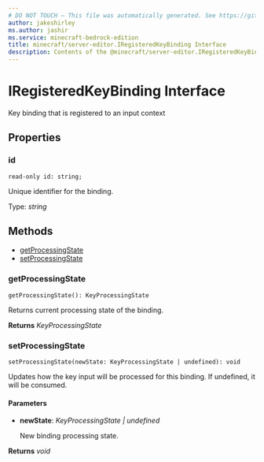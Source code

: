 ```yaml
---
# DO NOT TOUCH — This file was automatically generated. See https://github.com/mojang/minecraftapidocsgenerator to modify descriptions, examples, etc.
author: jakeshirley
ms.author: jashir
ms.service: minecraft-bedrock-edition
title: minecraft/server-editor.IRegisteredKeyBinding Interface
description: Contents of the @minecraft/server-editor.IRegisteredKeyBinding class.
---
```

# IRegisteredKeyBinding Interface

Key binding that is registered to an input context

## Properties

### **id**
`read-only id: string;`

Unique identifier for the binding.

Type: *string*

## Methods
- [getProcessingState](#getprocessingstate)
- [setProcessingState](#setprocessingstate)

### **getProcessingState**
`
getProcessingState(): KeyProcessingState
`

Returns current processing state of the binding.

**Returns** *KeyProcessingState*

### **setProcessingState**
`
setProcessingState(newState: KeyProcessingState | undefined): void
`

Updates how the key input will be processed for this binding. If undefined, it will be consumed.

#### **Parameters**
- **newState**: *KeyProcessingState | undefined*
  
  New binding processing state.

**Returns** *void*
